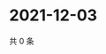 # 2021-12-03

共 0 条

<!-- BEGIN WEIBO -->
<!-- 最后更新时间 Fri Dec 03 2021 11:12:06 GMT+0800 (China Standard Time) -->

<!-- END WEIBO -->
